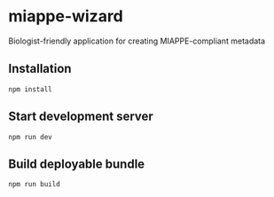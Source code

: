 # miappe-wizard
Biologist-friendly application for creating MIAPPE-compliant metadata

## Installation

```
npm install
```

## Start development server

```
npm run dev
```

## Build deployable bundle

```
npm run build
```